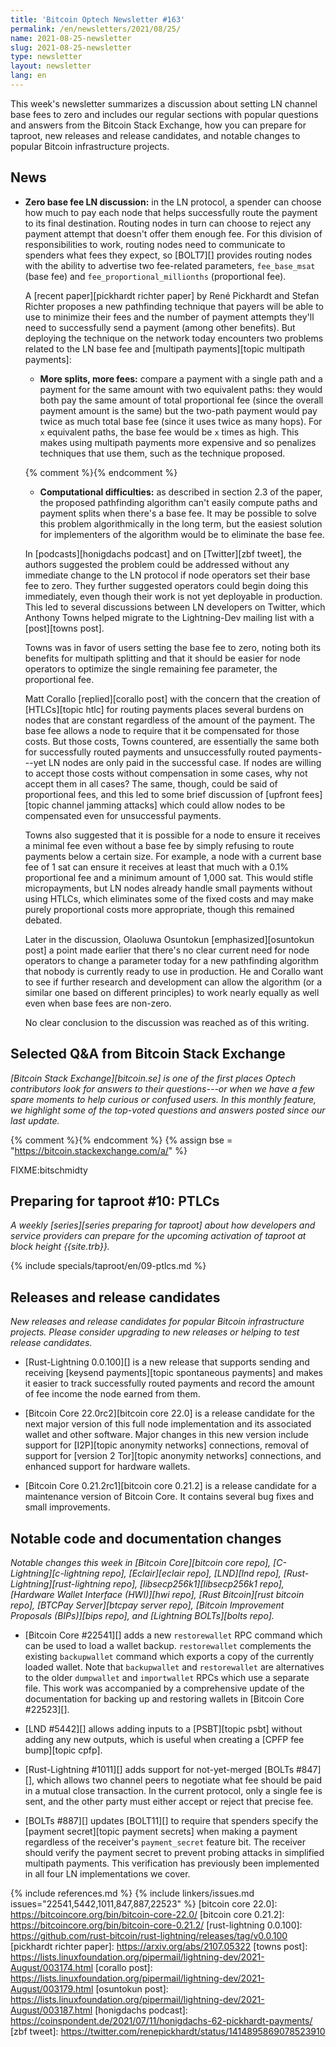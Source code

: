 ```yaml
---
title: 'Bitcoin Optech Newsletter #163'
permalink: /en/newsletters/2021/08/25/
name: 2021-08-25-newsletter
slug: 2021-08-25-newsletter
type: newsletter
layout: newsletter
lang: en
---
```

This week's newsletter summarizes a discussion about setting LN channel
base fees to zero and includes our regular sections with popular
questions and answers from the Bitcoin Stack Exchange, how you can prepare for
taproot, new releases and release candidates, and notable changes to popular Bitcoin
infrastructure projects.

## News

- **Zero base fee LN discussion:** in the LN protocol, a spender can
  choose how much to pay each node that helps successfully route the
  payment to its final destination.  Routing nodes in turn can choose to
  reject any payment attempt that doesn't offer them enough fee.  For
  this division of responsibilities to work, routing nodes need to
  communicate to spenders what fees they expect, so [BOLT7][] provides
  routing nodes with the ability to advertise two fee-related
  parameters, `fee_base_msat` (base fee) and
  `fee_proportional_millionths` (proportional fee).

    A [recent paper][pickhardt richter paper] by René Pickhardt and
    Stefan Richter proposes a new pathfinding technique that payers
    will be able to use to minimize their fees and the number of
    payment attempts they'll need to successfully send a payment (among
    other benefits).  But deploying the technique on the network today
    encounters two problems related to the LN base fee and [multipath
    payments][topic multipath payments]:

    - **More splits, more fees:** compare a payment with a single path
      and a payment for the same amount with two equivalent paths: they
      would both pay the same amount of total proportional fee (since the
      overall payment amount is the same) but the two-path payment would
      pay twice as much total base fee (since it uses twice as many
      hops).  For `x` equivalent paths, the base fee would be `x` times
      as high.  This makes using multipath payments more expensive and
      so penalizes techniques that use them, such as the technique
      proposed.

     {% comment %}<!-- The explanation in the paper is unintelligible to
     me, so the following description is deliberately bland in order to
     avoid being wrong.  -->{% endcomment %}

     - **Computational difficulties:** as described in section 2.3 of
       the paper, the proposed pathfinding algorithm can't easily
       compute paths and payment splits when there's a base fee.  It may
       be possible to solve this problem algorithmically in the long
       term, but the easiest solution for implementers of the algorithm
       would be to eliminate the base fee.

    In [podcasts][honigdachs podcast] and on [Twitter][zbf tweet], the authors suggested the problem could
    be addressed without any immediate change to the LN protocol if node
    operators set their base fee to zero.  They further suggested
    operators could begin doing this immediately, even though their work
    is not yet deployable in production.  This led to several
    discussions between LN developers on Twitter, which Anthony Towns
    helped migrate to the Lightning-Dev mailing list with a [post][towns
    post].

    Towns was in favor of users setting the base fee to zero, noting
    both its benefits for multipath splitting and that it should be
    easier for node operators to optimize the single remaining
    fee parameter, the proportional fee.

    Matt Corallo [replied][corallo post] with the concern that the
    creation of [HTLCs][topic htlc] for routing payments places several
    burdens on nodes that are constant regardless of the amount of the
    payment.  The base fee allows a node to require that it be
    compensated for those costs.  But those costs, Towns countered, are
    essentially the same both for successfully routed payments and
    unsuccessfully routed payments---yet LN nodes are only paid in the
    successful case.  If nodes are willing to accept those costs without
    compensation in some cases, why not accept them in all cases?  The
    same, though, could be said of proportional fees, and this led to
    some brief discussion of [upfront fees][topic channel jamming
    attacks] which could allow nodes to be compensated even for
    unsuccessful payments.

    Towns also suggested that it is possible for a node to ensure it
    receives a minimal fee even without a base fee by simply refusing
    to route payments below a certain size.  For example, a node with
    a current base fee of 1 sat can ensure it receives at least that
    much with a 0.1% proportional fee and a minimum amount of 1,000
    sat.  This would stifle micropayments, but LN nodes already handle
    small payments without using HTLCs, which eliminates some of the
    fixed costs and may make purely proportional costs more
    appropriate, though this remained debated.

    Later in the discussion, Olaoluwa Osuntokun [emphasized][osuntokun
    post] a point made earlier that there's no clear current need for
    node operators to change a parameter today for a new pathfinding
    algorithm that nobody is currently ready to use in production.   He and
    Corallo want to see if further research and development can allow
    the algorithm (or a similar one based on different principles) to
    work nearly equally as well even when base fees are non-zero.

    No clear conclusion to the discussion was reached as of this
    writing.

## Selected Q&A from Bitcoin Stack Exchange

*[Bitcoin Stack Exchange][bitcoin.se] is one of the first places Optech
contributors look for answers to their questions---or when we have a
few spare moments to help curious or confused users.  In
this monthly feature, we highlight some of the top-voted questions and
answers posted since our last update.*

{% comment %}<!-- https://bitcoin.stackexchange.com/search?tab=votes&q=created%3a1m..%20is%3aanswer -->{% endcomment %}
{% assign bse = "https://bitcoin.stackexchange.com/a/" %}

FIXME:bitschmidty

## Preparing for taproot #10: PTLCs

*A weekly [series][series preparing for taproot] about how developers
and service providers can prepare for the upcoming activation of taproot
at block height {{site.trb}}.*

{% include specials/taproot/en/09-ptlcs.md %}

## Releases and release candidates

*New releases and release candidates for popular Bitcoin infrastructure
projects.  Please consider upgrading to new releases or helping to test
release candidates.*

- [Rust-Lightning 0.0.100][] is a new release that supports sending and
  receiving [keysend payments][topic spontaneous payments] and makes it
  easier to track successfully routed payments and record the amount of
  fee income the node earned from them.

- [Bitcoin Core 22.0rc2][bitcoin core 22.0] is a release candidate
  for the next major version of this full node implementation and its
  associated wallet and other software. Major changes in this new
  version include support for [I2P][topic anonymity networks] connections,
  removal of support for [version 2 Tor][topic anonymity networks] connections,
  and enhanced support for hardware wallets.

- [Bitcoin Core 0.21.2rc1][bitcoin core 0.21.2] is a release candidate
  for a maintenance version of Bitcoin Core.  It contains several bug
  fixes and small improvements.

## Notable code and documentation changes

*Notable changes this week in [Bitcoin Core][bitcoin core repo],
[C-Lightning][c-lightning repo], [Eclair][eclair repo], [LND][lnd repo],
[Rust-Lightning][rust-lightning repo], [libsecp256k1][libsecp256k1
repo], [Hardware Wallet Interface (HWI)][hwi repo],
[Rust Bitcoin][rust bitcoin repo], [BTCPay Server][btcpay server repo],
[Bitcoin Improvement Proposals (BIPs)][bips repo], and [Lightning
BOLTs][bolts repo].*

- [Bitcoin Core #22541][] adds a new `restorewallet` RPC command which
  can be used to load a wallet backup. `restorewallet` complements the
  existing `backupwallet` command which exports a copy of the currently
  loaded wallet.  Note that `backupwallet` and `restorewallet` are
  alternatives to the older `dumpwallet` and `importwallet` RPCs which
  use a separate file.  This work was accompanied by a comprehensive
  update of the documentation for backing up and restoring wallets in
  [Bitcoin Core #22523][].

- [LND #5442][] allows adding inputs to a [PSBT][topic psbt] without
  adding any new outputs, which is useful when creating a [CPFP fee
  bump][topic cpfp].

- [Rust-Lightning #1011][] adds support for not-yet-merged [BOLTs
  #847][], which allows two channel peers to negotiate what fee should
  be paid in a mutual close transaction.  In the current protocol, only
  a single fee is sent, and the other party must either accept or reject
  that precise fee.

- [BOLTs #887][] updates [BOLT11][] to require that spenders specify the
  [payment secret][topic payment secrets] when making a payment regardless of
  the receiver's `payment_secret` feature bit. The receiver should verify the
  payment secret to prevent probing attacks in simplified multipath
  payments. This verification has previously been implemented in all four LN
  implementations we cover.

{% include references.md %}
{% include linkers/issues.md issues="22541,5442,1011,847,887,22523" %}
[bitcoin core 22.0]: https://bitcoincore.org/bin/bitcoin-core-22.0/
[bitcoin core 0.21.2]: https://bitcoincore.org/bin/bitcoin-core-0.21.2/
[rust-lightning 0.0.100]: https://github.com/rust-bitcoin/rust-lightning/releases/tag/v0.0.100
[pickhardt richter paper]: https://arxiv.org/abs/2107.05322
[towns post]: https://lists.linuxfoundation.org/pipermail/lightning-dev/2021-August/003174.html
[corallo post]: https://lists.linuxfoundation.org/pipermail/lightning-dev/2021-August/003179.html
[osuntokun post]: https://lists.linuxfoundation.org/pipermail/lightning-dev/2021-August/003187.html
[honigdachs podcast]: https://coinspondent.de/2021/07/11/honigdachs-62-pickhardt-payments/
[zbf tweet]: https://twitter.com/renepickhardt/status/1414895869078523910
